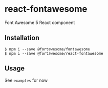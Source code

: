 # react-fontawesome

Font Awesome 5 React component

## Installation

```
$ npm i --save @fortawesome/fontawesome
$ npm i --save @fortawesome/react-fontawesome
```

## Usage

See `examples` for now
